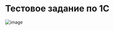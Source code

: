 # Тестовое задание по 1С

![image](https://github.com/Irina-Smol/1C-Programming/assets/112115002/4e722cac-de2c-40b3-80f7-1d3c7c448863)
